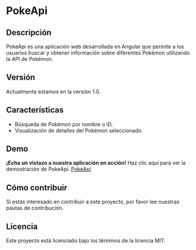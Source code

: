 # PokeApi

## Descripción
PokeApi es una aplicación web desarrollada en Angular que permite a los usuarios buscar y obtener información sobre diferentes Pokémon utilizando la API de Pokémon.

## Versión
Actualmente estamos en la versión 1.0.

## Características
- Búsqueda de Pokémon por nombre o ID.
- Visualización de detalles del Pokémon seleccionado.

## Demo
**¡Echa un vistazo a nuestra aplicación en acción!** Haz clic aquí para ver la demostración de PokeApi.
[PokeApi](poke-api-angular17.netlify.app)
## Cómo contribuir
Si estás interesado en contribuir a este proyecto, por favor lee nuestras pautas de contribución.

## Licencia
Este proyecto está licenciado bajo los términos de la licencia MIT.
